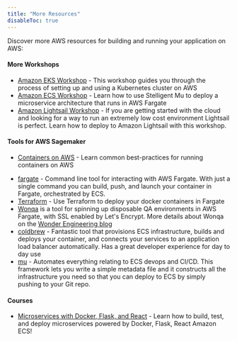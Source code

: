 ```yaml
---
title: "More Resources"
disableToc: true
---
```


Discover more AWS resources for building and running your application on AWS:

#### More Workshops

* [Amazon EKS Workshop](https://eksworkshop.com) - This workshop guides you through the process of setting up and using a Kubernetes cluster on AWS
* [Amazon ECS Workshop](https://ecsworkshop.com) - Learn how to use Stelligent Mu to deploy a microservice architecture that runs in AWS Fargate
* [Amazon Lightsail Workshop](https://lightsailworkshop.com) - If you are getting started with the cloud and looking for a way to run an extremely low cost environment Lightsail is perfect. Learn how to deploy to Amazon Lightsail with this workshop.

#### Tools for AWS Sagemaker 

* [Containers on AWS](https://containersonaws.com/) - Learn common best-practices for running containers on AWS
- [fargate](http://somanymachines.com/fargate/) - Command line tool for interacting with AWS Fargate. With just a single command you can build, push, and launch your container in Fargate, orchestrated by ECS.
- [Terraform](https://thecode.pub/easy-deploy-your-docker-applications-to-aws-using-ecs-and-fargate-a988a1cc842f) - Use Terraform to deploy your docker containers in Fargate
- [Wonqa](https://www.npmjs.com/package/wonqa) is a tool for spinning up disposable QA environments in AWS Fargate, with SSL enabled by Let's Encrypt. More details about Wonqa on the [Wonder Engineering blog](https://medium.com/wonder-engineering/on-demand-qa-environments-with-aws-fargate-c23b41f15a0c)
- [coldbrew](https://github.com/coldbrewcloud/coldbrew-cli) - Fantastic tool that provisions ECS infrastructure, builds and deploys your container, and connects your services to an application load balancer automatically. Has a great developer experience for day to day use
- [mu](https://github.com/stelligent/mu) - Automates everything relating to ECS devops and CI/CD. This framework lets you write a simple metadata file and it constructs all the infrastructure you need so that you can deploy to ECS by simply pushing to your Git repo.

#### Courses

  - [Microservices with Docker, Flask, and React](https://testdriven.io/) - Learn how to build, test, and deploy microservices powered by Docker, Flask, React Amazon ECS!

